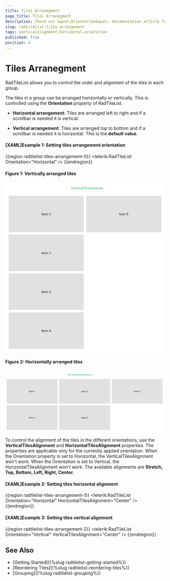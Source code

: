 ```yaml
---
title: Tiles Arranegment
page_title: Tiles Arranegment
description: Check our &quot;Orientation&quot; documentation article for the RadTileList {{ site.framework_name }} control.
slug: radtilelist-tiles-arrangement
tags: verticalalignment,horizontal,orietation
published: True
position: 4
---
```


# Tiles Arranegment

RadTileList allows you to control the order and alignment of the tiles in each group.

The tiles in a group can be arranged horizontally or vertically. This is controlled using the __Orientation__ property of RadTileList.

* __Horizontal arrangement__: Tiles are arranged left to right and if a scrollbar is needed it is vertical.

* __Vertical arrangement__: Tiles are arranged top to bottom and if a scrollbar is needed it is horizontal. This is the __default value__.

#### __[XAML]Example 1: Setting tiles arrangement orientation__
{{region radtilelist-tiles-arrangement-0}}
	<telerik:RadTileList Orientation="Horizontal" />
{{endregion}}

#### Figure 1: Vertically arranged tiles
![](images/radtilelist-tiles-arrangement-0.png)

#### Figure 2: Horizontally arranged tiles
![](images/radtilelist-tiles-arrangement-1.png)

To control the alignment of the tiles in the different orientations, use the __VerticalTilesAlignment__ and __HorizontalTilesAlignment__ properties. The properties are applicable only for the currently applied orientation. When the Orientation property is set to Horizontal, the VerticalTilesAlignment won't work. When the Orientation is set to Vertical, the HorizontalTilesAlignment won't work. The available alignments are __Stretch, Top, Bottom, Left, Right, Center__.

#### __[XAML]Example 2: Setting tiles horizontal alignment__
{{region radtilelist-tiles-arrangement-1}}
	<telerik:RadTileList Orientation="Horizontal" HorizontalTilesAlignment="Center" />
{{endregion}}

#### __[XAML]Example 3: Setting tiles vertical alignment__
{{region radtilelist-tiles-arrangement-2}}
	<telerik:RadTileList Orientation="Vertical" VerticalTilesAlignment="Center" />
{{endregion}}

## See Also
* [Getting Started]({%slug radtilelist-getting-started%})
* [Reordering Tiles]({%slug radtilelist-reordering-tiles%})
* [Grouping]({%slug radtilelist-grouping%})
      
